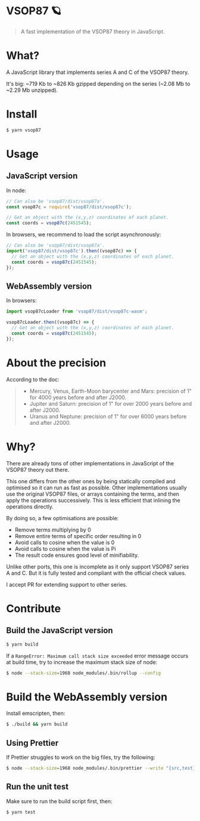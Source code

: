 # VSOP87 🪐

> A fast implementation of the VSOP87 theory in JavaScript.

# What?

A JavaScript library that implements series A and C of the VSOP87 theory.

It's big: ~719 Kb to ~826 Kb gzipped depending on the series (~2.08 Mb to ~2.29 Mb unzipped).

# Install

```sh
$ yarn vsop87
```

# Usage

## JavaScript version

In node:

```js
// Can also be 'vsop87/dist/vsop87a'.
const vsop87c = require('vsop87/dist/vsop87c');

// Get an object with the (x,y,z) coordinates of each planet.
const coords = vsop87c(2451545);
```

In browsers, we recommend to load the script asynchronously:

```js
// Can also be 'vsop87/dist/vsop87a'.
import('vsop87/dist/vsop87c').then((vsop87c) => {
  // Get an object with the (x,y,z) coordinates of each planet.
  const coords = vsop87c(2451545);
});
```

## WebAssembly version

In browsers:

```js
import vsop87cLoader from 'vsop87/dist/vsop87c-wasm';

vsop87cLoader.then((vsop87c) => {
  // Get an object with the (x,y,z) coordinates of each planet.
  const coords = vsop87c(2451545);
});
```

# About the precision

According to the doc:

> - Mercury, Venus, Earth-Moon barycenter and Mars: precision of 1" for 4000 years before and after J2000.
> - Jupiter and Saturn: precision of 1" for over 2000 years before and after J2000.
> - Uranus and Neptune: precision of 1" for over 6000 years before and after J2000.

# Why?

There are already tons of other implementations in JavaScript of the VSOP87 theory out there.

This one differs from the other ones by being statically compiled and optimised so it can run as fast as possible.
Other implementations usually use the original VSOP87 files, or arrays containing the terms, and then apply the operations successively. This is less efficient that inlining the operations directly.

By doing so, a few optimisations are possible:

- Remove terms multiplying by 0
- Remove entire terms of specific order resulting in 0
- Avoid calls to cosine when the value is 0
- Avoid calls to cosine when the value is Pi
- The result code ensures good level of minifiability.

Unlike other ports, this one is incomplete as it only support VSOP87 series A and C. But it is fully tested and compliant with the official check values.

I accept PR for extending support to other series.

# Contribute

## Build the JavaScript version

```sh
$ yarn build
```

If a `RangeError: Maximum call stack size exceeded` error message occurs at build time, try to increase the maximum stack size of node:

```sh
$ node --stack-size=1968 node_modules/.bin/rollup --config
```

# Build the WebAssembly version

Install emscripten, then:

```sh
$ ./build && yarn build
```

## Using Prettier

If Prettier struggles to work on the big files, try the following:

```sh
$ node --stack-size=1968 node_modules/.bin/prettier --write "{src,test}/**/*.js"
```

## Run the unit test

Make sure to run the build script first, then:

```sh
$ yarn test
```
